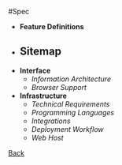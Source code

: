 #Spec
- **Feature Definitions**
- **Sitemap**
    - 
- **Interface**
    - _Information Architecture_
    - _Browser Support_
- **Infrastructure**
    - _Technical Requirements_
    - _Programming Languages_
    - _Integrations_
    - _Deployment Workflow_
    - _Web Host_

[Back](readme.md)
